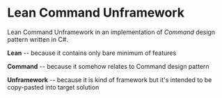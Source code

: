 Lean Command Unframework
========================

Lean Command Unframework in an implementation of *Command* design pattern written in C#.

**Lean** -- because it contains only bare minimum of features

**Command** -- because it somehow relates to Command design pattern

**Unframework** -- because it is kind of framework but it's intended to be copy-pasted into target solution

